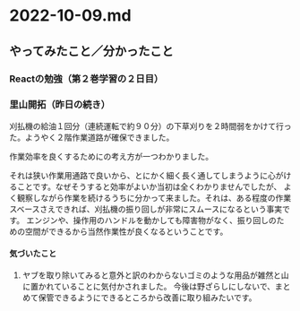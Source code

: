 # 2022-10-09.md

## やってみたこと／分かったこと

### Reactの勉強（第２巻学習の２日目）

### 里山開拓（昨日の続き）

刈払機の給油１回分（連続運転で約９０分）の下草刈りを２時間弱をかけて行った。ようやく２階作業道路が確保できました。  

作業効率を良くするためにの考え方が一つわかりました。  

それは狭い作業用通路で良いから、とにかく細く長く通してしまうように心がけることです。なぜそうすると効率がよいか当初は全くわかりませんでしたが、
よく観察しながら作業を続けるうちに分かって来ました。それは、ある程度の作業スベースさえできれば、刈払機の振り回しが非常にスムースになるという事実です。
エンジンや、操作用のハンドルを動かしても障害物がなく、振り回しのための空間ができるから当然作業性が良くなるということです。


#### 気づいたこと

1. ヤブを取り除いてみると意外と訳のわからないゴミのような用品が雑然と山に置かれていることに気付かされました。
今後は野ざらしにしないで、まとめて保管できるようにできるところから改善に取り組みたいです。
